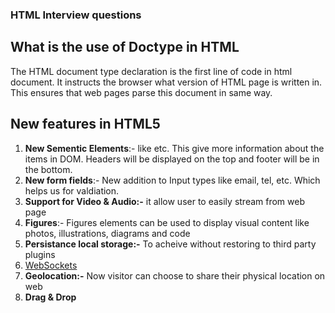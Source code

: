### HTML Interview questions

## What is the use of Doctype in HTML

The HTML document type declaration is the first line of code in html document. It instructs the browser what version of HTML page is written in. This ensures that web pages parse this document in same way.

## New features in HTML5

1. **New Sementic Elements**:- like <headers> <footers> <sections> etc. This give more information about the items in DOM. Headers will be displayed on the top and footer will be in the bottom.
2. **New form fields**:- New addition to Input types like email, tel, etc. Which helps us for valdiation.
3. **Support for Video & Audio:-** it allow user to easily stream from web page
4. **Figures**:- Figures elements can be used to display visual content like photos, illustrations, diagrams and code
5. **Persistance local storage:-** To acheive without restoring to third party plugins
6. [WebSockets](https://dzone.com/refcardz/html5-websocket)
7. **Geolocation:-** Now visitor can choose to share their physical location on web 
8. **Drag & Drop**
 
  
